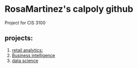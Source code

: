 # RosaMartinez's calpoly github
Project for CIS 3100

## projects:

1. [retail analytics:](https://linkmehere.com)
2. [Business intelligence](https://github.com/teddybearmastah/RosaMartinez/blob/main/Project_5_6%2C_warmup_3100_ulta_quartiles!!!!!Rosa%20Martinez.ipynb)
3. [data science](https://github.com/teddybearmastah/RosaMartinez/blob/main/Project%208%20model%20exploration%201%20Rosa.ipynb%20-%20Colaboratory.ipynb)
